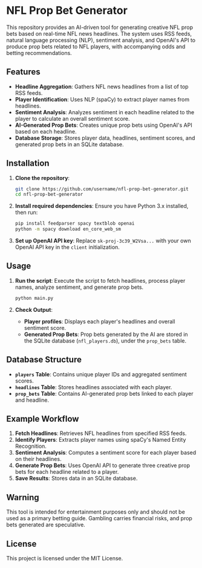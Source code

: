 # NFL Prop Bet Generator 

This repository provides an AI-driven tool for generating creative NFL prop bets based on real-time NFL news headlines. The system uses RSS feeds, natural language processing (NLP), sentiment analysis, and OpenAI's API to produce prop bets related to NFL players, with accompanying odds and betting recommendations.

## Features

- **Headline Aggregation**: Gathers NFL news headlines from a list of top RSS feeds.
- **Player Identification**: Uses NLP (spaCy) to extract player names from headlines.
- **Sentiment Analysis**: Analyzes sentiment in each headline related to the player to calculate an overall sentiment score.
- **AI-Generated Prop Bets**: Creates unique prop bets using OpenAI's API based on each headline.
- **Database Storage**: Stores player data, headlines, sentiment scores, and generated prop bets in an SQLite database.

## Installation

1. **Clone the repository**:
   ```bash
   git clone https://github.com/username/nfl-prop-bet-generator.git
   cd nfl-prop-bet-generator
   ```

2. **Install required dependencies**:
   Ensure you have Python 3.x installed, then run:
   ```bash
   pip install feedparser spacy textblob openai
   python -m spacy download en_core_web_sm
   ```

3. **Set up OpenAI API key**:
   Replace `sk-proj-3c39_W2Vsa...` with your own OpenAI API key in the `client` initialization.

## Usage

1. **Run the script**:
   Execute the script to fetch headlines, process player names, analyze sentiment, and generate prop bets.
   ```bash
   python main.py
   ```

2. **Check Output**:
   - **Player profiles**: Displays each player's headlines and overall sentiment score.
   - **Generated Prop Bets**: Prop bets generated by the AI are stored in the SQLite database (`nfl_players.db`), under the `prop_bets` table.

## Database Structure

- **`players` Table**: Contains unique player IDs and aggregated sentiment scores.
- **`headlines` Table**: Stores headlines associated with each player.
- **`prop_bets` Table**: Contains AI-generated prop bets linked to each player and headline.

## Example Workflow

1. **Fetch Headlines**: Retrieves NFL headlines from specified RSS feeds.
2. **Identify Players**: Extracts player names using spaCy's Named Entity Recognition.
3. **Sentiment Analysis**: Computes a sentiment score for each player based on their headlines.
4. **Generate Prop Bets**: Uses OpenAI API to generate three creative prop bets for each headline related to a player.
5. **Save Results**: Stores data in an SQLite database.

## Warning

This tool is intended for entertainment purposes only and should not be used as a primary betting guide. Gambling carries financial risks, and prop bets generated are speculative.

## License

This project is licensed under the MIT License.
